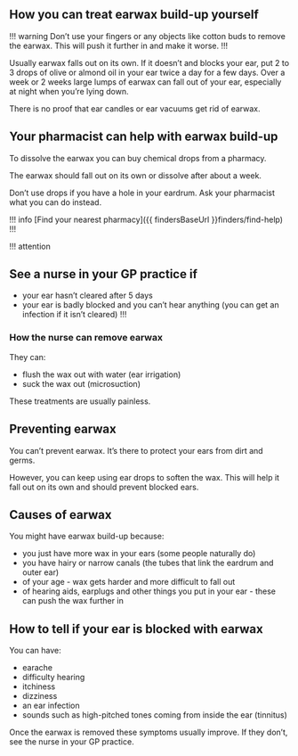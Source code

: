 ## How you can treat earwax build-up yourself

!!! warning
  Don’t use your fingers or any objects like cotton buds to remove the earwax. This will push it further in and make it worse.
!!!

Usually earwax falls out on its own. If it doesn’t and blocks your ear, put 2 to 3 drops of olive or almond oil in your ear twice a day for a few days. Over a week or 2 weeks large lumps of earwax can fall out of your ear, especially at night when you’re lying down.

There is no proof that ear candles or ear vacuums get rid of earwax. 

## Your pharmacist can help with earwax build-up

To dissolve the earwax you can buy chemical drops from a pharmacy. 

The earwax should fall out on its own or dissolve after about a week.

Don’t use drops if you have a hole in your eardrum. Ask your pharmacist what you can do instead.

!!! info
  [Find your nearest pharmacy]({{ findersBaseUrl }}finders/find-help)
!!!

!!! attention
  ## See a nurse in your GP practice if
  
  - your ear hasn’t cleared after 5 days 
  - your ear is badly blocked and you can’t hear anything (you can get an infection if it isn’t cleared)
!!!


### How the nurse can remove earwax

They can:

- flush the wax out with water (ear irrigation)
- suck the wax out (microsuction)

These treatments are usually painless.


## Preventing earwax

You can’t prevent earwax. It’s there to protect your ears from dirt and germs. 

However, you can keep using ear drops to soften the wax. This will help it fall out on its own and should prevent blocked ears. 


## Causes of earwax 

You might have earwax build-up because: 

- you just have more wax in your ears (some people naturally do) 
- you have hairy or narrow canals (the tubes that link the eardrum and outer ear)
- of your age - wax gets harder and more difficult to fall out
- of hearing aids, earplugs and other things you put in your ear - these can push the wax further in


## How to tell if your ear is blocked with earwax

You can have:

- earache
- difficulty hearing
- itchiness
- dizziness
- an ear infection
- sounds such as high-pitched tones coming from inside the ear (tinnitus)

Once the earwax is removed these symptoms usually improve. If they don’t, see the nurse in your GP practice.
